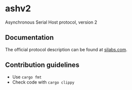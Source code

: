 # ashv2

Asynchronous Serial Host protocol, version 2

## Documentation

The official protocol description can be found
at [silabs.com](https://www.silabs.com/documents/public/user-guides/ug101-uart-gateway-protocol-reference.pdf).

## Contribution guidelines

* Use `cargo fmt`
* Check code with `cargo clippy`